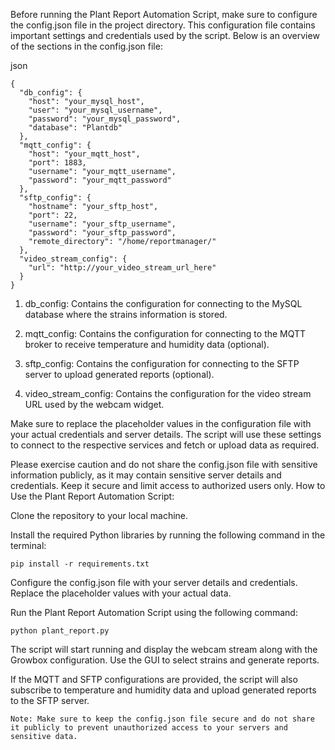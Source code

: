 

Before running the Plant Report Automation Script, make sure to configure the config.json file in the project directory. This configuration file contains important settings and credentials used by the script. Below is an overview of the sections in the config.json file:
    
json
    
    {
      "db_config": {
        "host": "your_mysql_host",
        "user": "your_mysql_username",
        "password": "your_mysql_password",
        "database": "Plantdb"
      },
      "mqtt_config": {
        "host": "your_mqtt_host",
        "port": 1883,
        "username": "your_mqtt_username",
        "password": "your_mqtt_password"
      },
      "sftp_config": {
        "hostname": "your_sftp_host",
        "port": 22,
        "username": "your_sftp_username",
        "password": "your_sftp_password",
        "remote_directory": "/home/reportmanager/"
      },
      "video_stream_config": {
        "url": "http://your_video_stream_url_here"
      }
    }

  1. db_config: Contains the configuration for connecting to the MySQL database where the strains information is stored.

  2. mqtt_config: Contains the configuration for connecting to the MQTT broker to receive temperature and humidity data (optional).

  3. sftp_config: Contains the configuration for connecting to the SFTP server to upload generated reports (optional).

  4. video_stream_config: Contains the configuration for the video stream URL used by the webcam widget.

Make sure to replace the placeholder values in the configuration file with your actual credentials and server details. The script will use these settings to connect to the respective services and fetch or upload data as required.

Please exercise caution and do not share the config.json file with sensitive information publicly, as it may contain sensitive server details and credentials. Keep it secure and limit access to authorized users only.
How to Use the Plant Report Automation Script:

Clone the repository to your local machine.

Install the required Python libraries by running the following command in the terminal:


    pip install -r requirements.txt

  Configure the config.json file with your server details and credentials. Replace the placeholder values with your actual data.

  Run the Plant Report Automation Script using the following command:

    python plant_report.py

  The script will start running and display the webcam stream along with the Growbox configuration. Use the GUI to select strains and generate reports.

  If the MQTT and SFTP configurations are provided, the script will also subscribe to temperature and humidity data and upload generated reports to the SFTP server.

    Note: Make sure to keep the config.json file secure and do not share it publicly to prevent unauthorized access to your servers and sensitive data.
